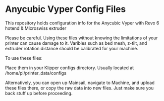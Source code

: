 # Anycubic Vyper Config Files 

This repository holds configuration info for the Anycubic Vyper with Revo 6 hotend &amp; Microswiss extruder

Please be careful. Using these files without knowing the limitations of your printer can cause damage to it. Varibles such as bed mesh, z-tilt, and extruder rotation distance should be calibrated for your machine. 

To use these files: 

Place them in your Klipper configs directory. Usually located at /home/pi/printer_data/configs 

Alternatively, you can open up Mainsail, navigate to Machine, and upload these files there, or copy the raw data into new files. Just make sure you back stuff up before proceeding. 


